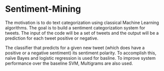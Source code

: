 # Sentiment-Mining

The motivation is to do text categorization using classical Machine Learning algorithms.
The goal is to build a sentiment categorization system for tweets.
The input of the code will be a set of tweets and the output will be a prediction for each tweet positive or negative.

The classifier that predicts for a given new tweet (which does have a positive or a negative sentiment) its sentiment polarity.
To accomplish this, naïve Bayes and logistic regression is used for basline. 
To improve system performance over the baseline SVM, Multigrams are also used.
